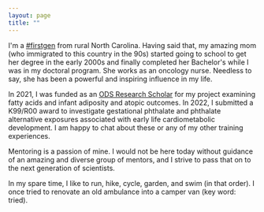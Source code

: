 ```yaml
---
layout: page
title: ""
---
```


I'm a [#firstgen](https://www.google.com/search?q=first+generation+college+student&rlz=1C1VDKB_enUS987US988&oq=first+generation+&aqs=chrome.1.69i57j0i512j0i433i512j46i175i199i512j0i433i512l2j0i512j0i433i512j0i512j0i433i512.3044j0j7&sourceid=chrome&ie=UTF-8) from rural North Carolina. Having said that, my amazing mom (who immigrated to this country in the 90s) started going to school to get her degree in the early 2000s and finally completed her Bachelor's while I was in my doctoral program. She works as an oncology nurse. Needless to say, she has been a powerful and inspiring influence in my life.

In 2021, I was funded as an [ODS Research Scholar](https://ods.od.nih.gov/Research/Scholars.aspx) for my project examining fatty acids and infant adiposity and atopic outcomes. In 2022, I submitted a K99/R00 award to investigate gestational phthalate and phthalate alternative exposures associated with early life cardiometabolic development. I am happy to chat about these or any of my other training experiences.

Mentoring is a passion of mine. I would not be here today without guidance of an amazing and diverse group of mentors, and I strive to pass that on to the next generation of scientists.


In my spare time, I like to run, hike, cycle, garden, and swim (in that order). I once tried to renovate an old ambulance into a camper van (key word: tried). 


